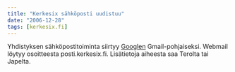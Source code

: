 ```yaml
---
title: "Kerkesix sähköposti uudistuu"
date: "2006-12-28"
tags: [kerkesix.fi]
---
```


Yhdistyksen sähköpostitoiminta siirtyy [Googlen](http://www.google.com)
Gmail-pohjaiseksi. Webmail löytyy osoitteesta posti.kerkesix.fi.
Lisätietoja aiheesta saa Terolta tai Japelta.